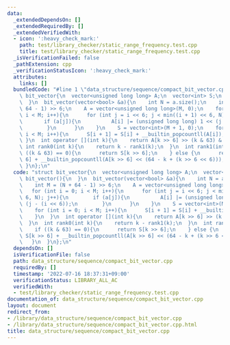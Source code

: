 ```yaml
---
data:
  _extendedDependsOn: []
  _extendedRequiredBy: []
  _extendedVerifiedWith:
  - icon: ':heavy_check_mark:'
    path: test/library_checker/static_range_frequency.test.cpp
    title: test/library_checker/static_range_frequency.test.cpp
  _isVerificationFailed: false
  _pathExtension: cpp
  _verificationStatusIcon: ':heavy_check_mark:'
  attributes:
    links: []
  bundledCode: "#line 1 \"data_structure/sequence/compact_bit_vector.cpp\"\nstruct\
    \ bit_vector{\n  vector<unsigned long long> A;\n  vector<int> S;\n  bit_vector(){\n\
    \  }\n  bit_vector(vector<bool> &a){\n    int N = a.size();\n    int M = (N +\
    \ 64 - 1) >> 6;\n    A = vector<unsigned long long>(M, 0);\n    for (int i = 0;\
    \ i < M; i++){\n      for (int j = i << 6; j < min((i + 1) << 6, N); j++){\n \
    \       if (a[j]){\n          A[i] |= (unsigned long long) 1 << (j - (i << 6));\n\
    \        }\n      }\n    }\n    S = vector<int>(M + 1, 0);\n    for (int i = 0;\
    \ i < M; i++){\n      S[i + 1] = S[i] + __builtin_popcountll(A[i]);\n    }\n \
    \ }\n  int operator [](int k){\n    return A[k >> 6] >> (k & 63) & 1;\n  }\n \
    \ int rank0(int k){\n    return k - rank1(k);\n  }\n  int rank1(int k){\n    if\
    \ ((k & 63) == 0){\n      return S[k >> 6];\n    } else {\n      return S[k >>\
    \ 6] + __builtin_popcountll(A[k >> 6] << (64 - k + (k >> 6 << 6)));\n    }\n \
    \ }\n};\n"
  code: "struct bit_vector{\n  vector<unsigned long long> A;\n  vector<int> S;\n \
    \ bit_vector(){\n  }\n  bit_vector(vector<bool> &a){\n    int N = a.size();\n\
    \    int M = (N + 64 - 1) >> 6;\n    A = vector<unsigned long long>(M, 0);\n \
    \   for (int i = 0; i < M; i++){\n      for (int j = i << 6; j < min((i + 1) <<\
    \ 6, N); j++){\n        if (a[j]){\n          A[i] |= (unsigned long long) 1 <<\
    \ (j - (i << 6));\n        }\n      }\n    }\n    S = vector<int>(M + 1, 0);\n\
    \    for (int i = 0; i < M; i++){\n      S[i + 1] = S[i] + __builtin_popcountll(A[i]);\n\
    \    }\n  }\n  int operator [](int k){\n    return A[k >> 6] >> (k & 63) & 1;\n\
    \  }\n  int rank0(int k){\n    return k - rank1(k);\n  }\n  int rank1(int k){\n\
    \    if ((k & 63) == 0){\n      return S[k >> 6];\n    } else {\n      return\
    \ S[k >> 6] + __builtin_popcountll(A[k >> 6] << (64 - k + (k >> 6 << 6)));\n \
    \   }\n  }\n};\n"
  dependsOn: []
  isVerificationFile: false
  path: data_structure/sequence/compact_bit_vector.cpp
  requiredBy: []
  timestamp: '2022-07-16 18:37:31+09:00'
  verificationStatus: LIBRARY_ALL_AC
  verifiedWith:
  - test/library_checker/static_range_frequency.test.cpp
documentation_of: data_structure/sequence/compact_bit_vector.cpp
layout: document
redirect_from:
- /library/data_structure/sequence/compact_bit_vector.cpp
- /library/data_structure/sequence/compact_bit_vector.cpp.html
title: data_structure/sequence/compact_bit_vector.cpp
---
```

